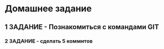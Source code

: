 # Домашнее задание

## 1 ЗАДАНИЕ - Познакомиться с командами GIT
### 2 ЗАДАНИЕ - сделать 5 коммитов
